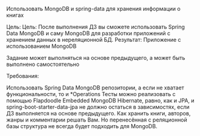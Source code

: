 Использовать MongoDB и spring-data для хранения информации о книгах

Цель:
Цель: После выполнения ДЗ вы сможете использовать Spring Data MongoDB и саму MongoDB для разработки приложений с
хранением данных в нереляционной БД. Результат: Приложение с использованием MongoDB

Задание может выполняться на основе предыдущего, а может быть выполнено самостоятельно

Требования:

Использовать Spring Data MongoDB репозитории, а если не хватает функциональности, то и *Operations Тесты можно
реализовать с помощью Flapdoodle Embedded MongoDB Hibernate, равно, как и JPA, и spring-boot-starter-data-jpa не должно
остаться в зависимостях, если ДЗ выполняется на основе предыдущего. Как хранить книги, авторов, жанры и комментарии
решать Вам. Но перенесённая с реляционной базы структура не всегда будет подходить для MongoDB.